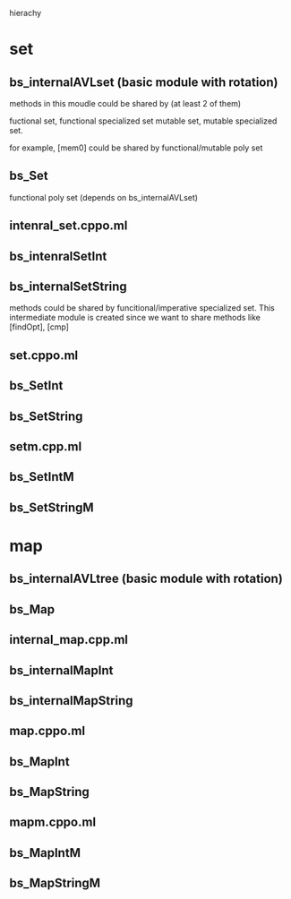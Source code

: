 



hierachy

# set 
## bs_internalAVLset (basic module with rotation)

  methods in this moudle could be shared  by (at least 2 of them)

  fuctional set, functional specialized set
  mutable set, mutable specialized set.

  for example, [mem0] could be shared by functional/mutable poly set


## bs_Set
  functional poly set (depends on bs_internalAVLset)

## intenral_set.cppo.ml
## bs_intenralSetInt
## bs_internalSetString

  methods could be shared by funcitional/imperative specialized set.
  This intermediate module is created since we want to share methods
  like [findOpt], [cmp]

## set.cppo.ml
## bs_SetInt
## bs_SetString



## setm.cpp.ml
## bs_SetIntM
## bs_SetStringM

# map 
## bs_internalAVLtree (basic module with rotation)

## bs_Map

## internal_map.cpp.ml
## bs_internalMapInt
## bs_internalMapString

## map.cppo.ml
## bs_MapInt
## bs_MapString

## mapm.cppo.ml
## bs_MapIntM
## bs_MapStringM